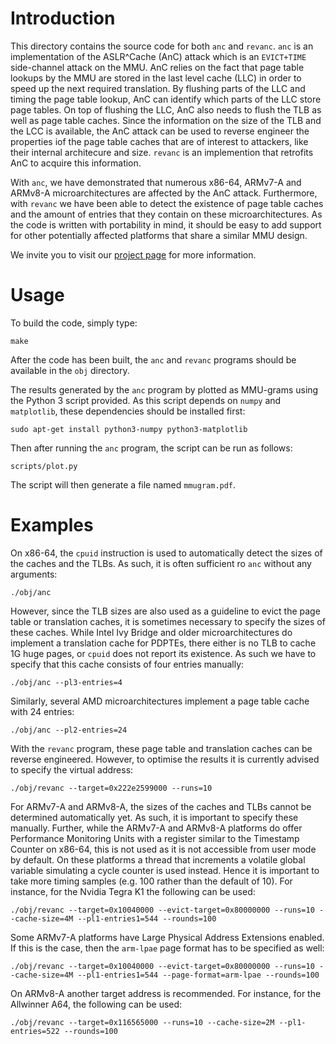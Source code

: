 Introduction
============

This directory contains the source code for both `anc` and `revanc`. `anc` is an implementation
of the ASLR^Cache (AnC) attack which is an `EVICT+TIME` side-channel attack on the MMU. AnC
relies on the fact that page table lookups by the MMU are stored in the last level cache (LLC) in
order to speed up the next required translation. By flushing parts of the LLC and timing the page
table lookup, AnC can identify which parts of the LLC store page tables. On top of flushing the
LLC, AnC also needs to flush the TLB as well as page table caches. Since the information on the
size of the TLB and the LCC is available, the AnC attack can be used to reverse engineer the
properties iof the page table caches that are of interest to attackers, like their internal
architecure and size. `revanc` is an implemention that retrofits AnC to acquire this information.

With `anc`, we have demonstrated that numerous x86-64, ARMv7-A and ARMv8-A microarchitectures are
affected by the AnC attack. Furthermore, with `revanc` we have been able to detect the existence
of page table caches and the amount of entries that they contain on these microarchitectures. As
the code is written with portability in mind, it should be easy to add support for other
potentially affected platforms that share a similar MMU design.

We invite you to visit our [project page](https://www.vusec.net/projects/anc/) for more information.

Usage
=====

To build the code, simply type:

	make

After the code has been built, the `anc` and `revanc` programs should be available in the `obj`
directory.

The results generated by the `anc` program by plotted as MMU-grams using the Python 3 script
provided. As this script depends on `numpy` and `matplotlib`, these dependencies should be
installed first:

	sudo apt-get install python3-numpy python3-matplotlib

Then after running the `anc` program, the script can be run as follows:

	scripts/plot.py

The script will then generate a file named `mmugram.pdf`.

Examples
========

On x86-64, the `cpuid` instruction is used to automatically detect the sizes of the caches and the
TLBs. As such, it is often sufficient ro `anc` without any arguments:

	./obj/anc

However, since the TLB sizes are also used as a guideline to evict the page table or translation
caches, it is sometimes necessary to specify the sizes of these caches. While Intel Ivy Bridge and
older microarchitectures do implement a translation cache for PDPTEs, there either is no TLB to
cache 1G huge pages, or `cpuid` does not report its existence. As such we have to specify that this
cache consists of four entries manually:

	./obj/anc --pl3-entries=4

Similarly, several AMD microarchitectures implement a page table cache with 24 entries:

	./obj/anc --pl2-entries=24

With the `revanc` program, these page table and translation caches can be reverse engineered.
However, to optimise the results it is currently advised to specify the virtual address:

	./obj/revanc --target=0x222e2599000 --runs=10

For ARMv7-A and ARMv8-A, the sizes of the caches and TLBs cannot be determined automatically yet.
As such, it is important to specify these manually. Further, while the ARMv7-A and ARMv8-A
platforms do offer Performance Monitoring Units with a register similar to the Timestamp Counter on
x86-64, this is not used as it is not accessible from user mode by default. On these platforms a
thread that increments a volatile global variable simulating a cycle counter is used instead. Hence
it is important to take more timing samples (e.g. 100 rather than the default of 10). For instance,
for the Nvidia Tegra K1 the following can be used:

	./obj/revanc --target=0x10040000 --evict-target=0x80000000 --runs=10 --cache-size=4M --pl1-entries1=544 --rounds=100

Some ARMv7-A platforms have Large Physical Address Extensions enabled. If this is the case, then
the `arm-lpae` page format has to be specified as well:

	./obj/revanc --target=0x10040000 --evict-target=0x80000000 --runs=10 --cache-size=4M --pl1-entries1=544 --page-format=arm-lpae --rounds=100

On ARMv8-A another target address is recommended. For instance, for the Allwinner A64, the
following can be used:

	./obj/revanc --target=0x116565000 --runs=10 --cache-size=2M --pl1-entries=522 --rounds=100
